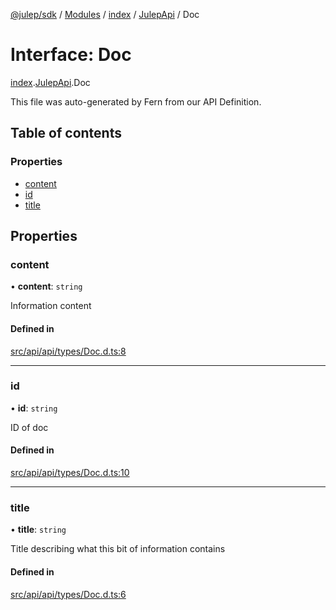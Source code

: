 [@julep/sdk](../README.md) / [Modules](../modules.md) / [index](../modules/index.md) / [JulepApi](../modules/index.JulepApi.md) / Doc

# Interface: Doc

[index](../modules/index.md).[JulepApi](../modules/index.JulepApi.md).Doc

This file was auto-generated by Fern from our API Definition.

## Table of contents

### Properties

- [content](index.JulepApi.Doc.md#content)
- [id](index.JulepApi.Doc.md#id)
- [title](index.JulepApi.Doc.md#title)

## Properties

### content

• **content**: `string`

Information content

#### Defined in

[src/api/api/types/Doc.d.ts:8](https://github.com/julep-ai/samantha-dev/blob/4200383/sdks/js/src/api/api/types/Doc.d.ts#L8)

___

### id

• **id**: `string`

ID of doc

#### Defined in

[src/api/api/types/Doc.d.ts:10](https://github.com/julep-ai/samantha-dev/blob/4200383/sdks/js/src/api/api/types/Doc.d.ts#L10)

___

### title

• **title**: `string`

Title describing what this bit of information contains

#### Defined in

[src/api/api/types/Doc.d.ts:6](https://github.com/julep-ai/samantha-dev/blob/4200383/sdks/js/src/api/api/types/Doc.d.ts#L6)
